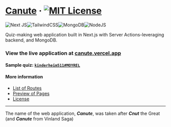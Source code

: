 # [Canute](https://github.com/abyanmajid/canute) &middot; [![MIT License](https://img.shields.io/badge/License-MIT-blue.svg)](https://github.com/abyanmajid/canute/blob/main/LICENSE)

![Next JS](https://img.shields.io/badge/Next-gray?style=for-the-badge&logo=next.js&logoColor=white)![TailwindCSS](https://img.shields.io/badge/tailwind-%2338B2AC.svg?style=for-the-badge&logo=tailwind-css&logoColor=white)![MongoDB](https://img.shields.io/badge/MongoDB-%234ea94b.svg?style=for-the-badge&logo=mongodb&logoColor=white)![NodeJS](https://img.shields.io/badge/node.js-6DA55F?style=for-the-badge&logo=node.js&logoColor=white)

Quiz-making web application built in Next.js with Server Actions-leveraging backend, and MongoDB.

### View the live application at [canute.vercel.app](https://canute.vercel.app)
#### Sample quiz: [`kinderheim511#MOYREL`](https://canute.vercel.app/quiz/65d4814e737fea8e1764572c)

#### More information
- [List of Routes](https://github.com/abyanmajid/canute/blob/main/ROUTES.md)
- [Preview of Pages](https://github.com/abyanmajid/canute/blob/main/PAGES-PREVIEW.md)
- [License](https://github.com/abyanmajid/canute/blob/main/LICENSE)

---
The name of the web application, ***Canute***, was taken after ***Cnut*** the Great (and ***Canute*** from Vinland Saga)

</div>
